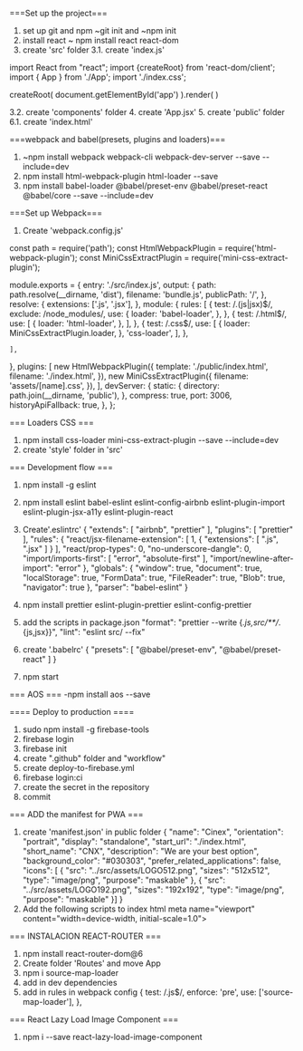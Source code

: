 ===Set up the project===

1. set up git and npm ~git init and ~npm init
2. install react ~ npm install react react-dom
3. create 'src' folder
3.1. create 'index.js'

import React from "react";
import {createRoot} from 'react-dom/client';
import { App } from './App';
import './index.css';

createRoot(
    document.getElementById('app')
    ).render(
        <App />
    )

3.2. create 'components' folder
4. create 'App.jsx'
5. create 'public' folder
6.1. create 'index.html'

<!DOCTYPE html>
<html lang="en">

<head>
  <meta charset="UTF-8">
  <meta http-equiv="X-UA-Compatible" content="IE=edge">
  <meta name="viewport" content="width=device-width, initial-scale=1.0">
  <script src="https://kit.fontawesome.com/f45136e1ae.js" crossorigin="anonymous"></script>
  <link
      rel="stylesheet"
      href="https://unpkg.com/leaflet@1.6.0/dist/leaflet.css"
      integrity="sha512-xwE/Az9zrjBIphAcBb3F6JVqxf46+CDLwfLMHloNu6KEQCAWi6HcDUbeOfBIptF7tcCzusKFjFw2yuvEpDL9wQ=="
      crossorigin=""
    />
  <title>title</title>
</head>

<body>
  <div id="app"></div>
</body>

</html>

===webpack and babel(presets, plugins and loaders)===
1. ~npm install webpack webpack-cli webpack-dev-server --save --include=dev
2. npm install html-webpack-plugin html-loader --save
3. npm install babel-loader @babel/preset-env @babel/preset-react @babel/core --save --include=dev

===Set up Webpack===
1. Create 'webpack.config.js'

const path = require('path');
const HtmlWebpackPlugin = require('html-webpack-plugin');
const MiniCssExtractPlugin = require('mini-css-extract-plugin');

module.exports = {
  entry: './src/index.js',
  output: {
    path: path.resolve(__dirname, 'dist'),
    filename: 'bundle.js',
    publicPath: '/',
  },
  resolve: {
    extensions: ['.js', '.jsx'],
  },
  module: {
    rules: [
      {
        test: /\.(js|jsx)$/,
        exclude: /node_modules/,
        use: {
          loader: 'babel-loader',
        },
      },
      {
        test: /\.html$/,
        use: [
          {
            loader: 'html-loader',
          },
        ],
      },
      {
        test: /\.css$/,
        use: [
          {
            loader: MiniCssExtractPlugin.loader,
          },
          'css-loader',
        ],
      },
      
    ],
  },
  plugins: [
    new HtmlWebpackPlugin({
      template: './public/index.html',
      filename: './index.html',
    }),
    new MiniCssExtractPlugin({
      filename: 'assets/[name].css',
    }),
  ],
  devServer: {
    static: {
      directory: path.join(__dirname, 'public'),
    },
    compress: true,
    port: 3006,
    historyApiFallback: true,
  },
};

=== Loaders CSS ===
1. npm install css-loader mini-css-extract-plugin --save --include=dev
2. create 'style' folder in 'src'

=== Development flow ===
1. npm install -g eslint
2. npm install eslint babel-eslint eslint-config-airbnb eslint-plugin-import eslint-plugin-jsx-a11y eslint-plugin-react
3. Create'.eslintrc'
{
    "extends": [
      "airbnb",
      "prettier"
    ],
    "plugins": [
      "prettier"
    ],
    "rules": {
      "react/jsx-filename-extension": [
        1,
        {
          "extensions": [
            ".js",
            ".jsx"
          ]
        }
      ],
      "react/prop-types": 0,
      "no-underscore-dangle": 0,
      "import/imports-first": [
        "error",
        "absolute-first"
      ],
      "import/newline-after-import": "error"
    },
    "globals": {
      "window": true,
      "document": true,
      "localStorage": true,
      "FormData": true,
      "FileReader": true,
      "Blob": true,
      "navigator": true
    },
    "parser": "babel-eslint"
  }

4. npm install prettier eslint-plugin-prettier eslint-config-prettier
5. add the scripts in package.json
"format": "prettier --write {*.js,src/**/*.{js,jsx}}",
    "lint": "eslint src/ --fix"
6. create '.babelrc'
{
    "presets": [
      "@babel/preset-env",
      "@babel/preset-react"
    ]
  }

7. npm start

=== AOS ===
-npm install aos --save

==== Deploy to production ====
1. sudo npm install -g firebase-tools
2. firebase login
3. firebase init
4. create ".github" folder and "workflow"
5. create deploy-to-firebase.yml
6. firebase login:ci
7. create the secret in the repository
8. commit

=== ADD the manifest for PWA ===
1. create 'manifest.json' in public folder
{
    "name": "Cinex",
    "orientation": "portrait",
    "display": "standalone",
    "start_url": "./index.html",
    "short_name": "CNX",
    "description": "We are your best option",
    "background_color": "#030303",
    "prefer_related_applications": false,
    "icons": [
      {
        "src": "../src/assets/LOGO512.png",
        "sizes": "512x512",
        "type": "image/png",
        "purpose": "maskable"
      },
      {
        "src": "../src/assets/LOGO192.png",
        "sizes": "192x192",
        "type": "image/png",
        "purpose": "maskable"
      }]
  }
  2.  Add the following scripts to index html
  meta name="viewport" content="width=device-width, initial-scale=1.0">
    <meta name="theme-color" content="black" />
    <meta name="apple-mobile-web-app-title" content="CNX" />
    <meta name="apple-mobile-web-app-capable" content="false" />
    <meta name="apple-mobile-web-app-status-bar-style" content="black" />
    <link rel="manifest" href="./manifest.json">
    <link rel="shortcut icon" href="../src/assets/LOGO192.png">
    <link rel="apple-touch-icon" href="../src/assets/LOGO512.png" />

  === INSTALACION REACT-ROUTER ===
  1. npm install react-router-dom@6
  2. Create folder 'Routes' and move App
  3. npm i source-map-loader
  4. add in dev dependencies
  5. add in rules in webpack config
  {
    test: /\.js$/,
    enforce: 'pre',
    use: ['source-map-loader'],
  },

  === React Lazy Load Image Component ===
  1. npm i --save react-lazy-load-image-component